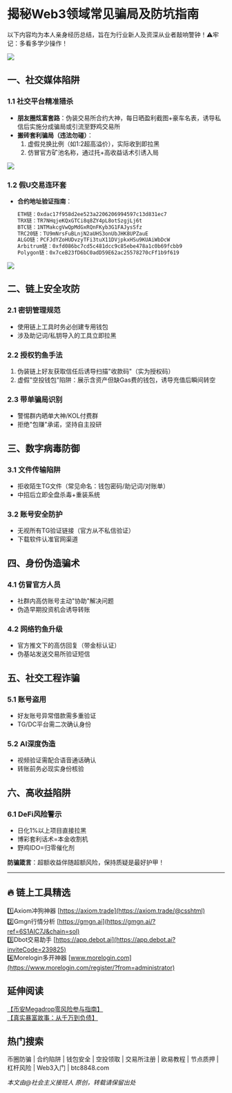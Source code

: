 # 揭秘Web3领域常见骗局及防坑指南

以下内容均为本人亲身经历总结，旨在为行业新人及资深从业者敲响警钟！⚠️牢记：多看多学少操作！

[![](https://307e939.webp.li/20250515095155597.png)](https://btc8848.com/top-10-exchanges)

## 一、社交媒体陷阱

### 1.1 社交平台精准猎杀
- **朋友圈炫富套路**：伪装交易所合约大神，每日晒盈利截图+豪车名表，诱导私信后实施分成骗局或引流至野鸡交易所
- **搬砖套利骗局（违法勿碰）**：
  1. 虚假兑换比例（如1:2超高溢价），实际收到即拉黑
  2. 仿冒官方矿池名称，通过托+高收益话术引诱入局

[![](https://307e939.webp.li/Snipaste_2025-05-15_10-01-00.png)](https://btc8848.com/top-10-exchanges)

### 1.2 假U交易连环套
- **合约地址验证指南**：
  ```markdown
  ETH链：0xdac17f958d2ee523a2206206994597c13d831ec7
  TRX链：TR7NHqjeKQxGTCi8q8ZY4pL8otSzgjLj6t
  BTC链：1NTMakcgVwQpMdGxRQnFKyb3G1FAJysSfz
  TRC20链：TU9mNrsFuBLnjN2aUHS3onUbJHK8UPZauE
  ALGO链：PCFJdYZoHUDvzyTFi3tuX11DVjpkxHSu9KUAiWbDcW
  Arbitrum链：0xfd086bc7cd5c481dcc9c85ebe478a1c0b69fcbb9
  Polygon链：0x7ceB23fD6bC0adD59E62ac25578270cFf1b9f619
  ```

[![](https://307e939.webp.li/20250515095327646.png)](https://btc8848.com/top-10-exchanges)

## 二、链上安全攻防

### 2.1 密钥管理规范
- 使用链上工具时务必创建专用钱包
- 涉及助记词/私钥导入的工具立即拉黑

### 2.2 授权钓鱼手法
1. 伪装链上好友获取信任后诱导扫描"收款码"（实为授权码）
2. 虚假"空投钱包"陷阱：展示含资产但缺Gas费的钱包，诱导充值后瞬间转空

### 2.3 带单骗局识别
- 警惕群内晒单大神/KOL付费群
- 拒绝"包赚"承诺，坚持自主投研

## 三、数字病毒防御

### 3.1 文件传输陷阱
- 拒收陌生TG文件（常见命名：钱包密码/助记词/对账单）
- 中招后立即全盘杀毒+重装系统

### 3.2 账号安全防护
- 无视所有TG验证链接（官方从不私信验证）
- 下载软件认准官网渠道

## 四、身份伪造骗术

### 4.1 仿冒官方人员
- 社群内高仿账号主动"协助"解决问题
- 伪造早期投资机会诱导转账

### 4.2 网络钓鱼升级
- 官方推文下的高仿回复（带金标认证）
- 伪基站发送交易所验证短信

## 五、社交工程诈骗

### 5.1 账号盗用
- 好友账号异常借款需多重验证
- TG/DC平台需二次确认身份

### 5.2 AI深度伪造
- 视频验证需配合语音通话确认
- 转账前务必现实身份核验

## 六、高收益陷阱

### 6.1 DeFi风险警示
- 日化1%以上项目直接拉黑
- 博彩套利话术=本金收割机
- 野鸡IDO=归零催化剂

**防骗箴言**：超额收益伴随超额风险，保持质疑是最好护甲！

---

## 🔥 链上工具精选
1️⃣Axiom冲狗神器 [https://axiom.trade](https://axiom.trade/@csshtml)  
2️⃣Gmgn行情分析 [https://gmgn.ai](https://gmgn.ai/?ref=6S1AIC7J&chain=sol)  
3️⃣Dbot交易助手 [https://app.debot.ai](https://app.debot.ai?inviteCode=239825)  
4️⃣Morelogin多开神器 [www.morelogin.com](https://www.morelogin.com/register/?from=administrator)  

## 延伸阅读
[【币安Megadrop零风险参与指南】](https://btc8848.com/bianace-megadrop/)  
[【真实暴富故事：从千万到负债】](https://heiyetouzi.xyz/biquanstory001/)

## 热门搜索
币圈防骗 | 合约陷阱 | 钱包安全 | 空投领取 | 交易所注册 | 欧易教程 | 节点质押 | 杠杆风险 | Web3入门 | btc8848.com

*本文由@社会主义接班人 原创，转载请保留出处*